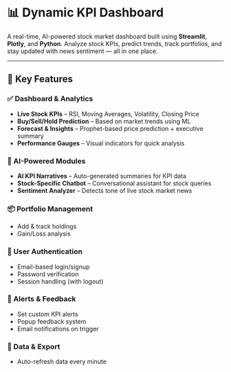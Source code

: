 # 📊 Dynamic KPI Dashboard

A real-time, AI-powered stock market dashboard built using **Streamlit**, **Plotly**, and **Python**. Analyze stock KPIs, predict trends, track portfolios, and stay updated with news sentiment — all in one place.

---

## 🚀 Key Features

### ✅ Dashboard & Analytics
- **Live Stock KPIs** – RSI, Moving Averages, Volatility, Closing Price
- **Buy/Sell/Hold Prediction** – Based on market trends using ML
- **Forecast & Insights** – Prophet-based price prediction + executive summary
- **Performance Gauges** – Visual indicators for quick analysis

### 🤖 AI-Powered Modules
- **AI KPI Narratives** – Auto-generated summaries for KPI data
- **Stock-Specific Chatbot** – Conversational assistant for stock queries
- **Sentiment Analyzer** – Detects tone of live stock market news

### 📦 Portfolio Management
- Add & track holdings
- Gain/Loss analysis

### 🔐 User Authentication
- Email-based login/signup
- Password verification
- Session handling (with logout)

### 🔔 Alerts & Feedback
- Set custom KPI alerts
- Popup feedback system
- Email notifications on trigger

### 📁 Data & Export
- Auto-refresh data every minute
